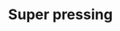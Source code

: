 ---
title: "Super pressing"
url: /libreville/super-pressing-rue-albert-akoulou-osse/
shop: Wäscherei
---